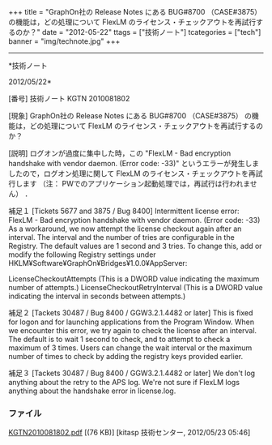 ﻿+++
title = "GraphOn社の Release Notes にある BUG#8700 （CASE#3875） の機能は，どの処理について FlexLM のライセンス・チェックアウトを再試行するのか？"
date = "2012-05-22"
ttags = ["技術ノート"]
tcategories = ["tech"]
banner = "img/technote.jpg"
+++

-----------------------------------------------------------------------------------------------------------------------------

*技術ノート

2012/05/22*


[番号]
技術ノート KGTN 2010081802

[現象]
GraphOn社の Release Notes にある BUG#8700 （CASE#3875）
の機能は，どの処理について FlexLM
のライセンス・チェックアウトを再試行するのか？

[説明]
ログオンが過度に集中した時，この "FlexLM - Bad encryption handshake with
vendor daemon. (Error code: -33)"
というエラーが発生しましたので，ログオン処理に関して FlexLM
のライセンス・チェックアウトを再試行します （注：
PWでのアプリケーション起動処理では，再試行は行われません） ．

補足１
[Tickets 5677 and 3875 / Bug 8400]
Intermittent license error: FlexLM - Bad encryption handshake with
vendor daemon. (Error code: -33)
As a workaround, we now attempt the license checkout again after an
interval. The interval and the number of tries are configurable in the
Registry. The default values are 1 second and 3 tries. To change this,
add or modify the following Registry settings under
HKLM¥Software¥GraphOn¥Bridges¥1.0.0¥AppServer:

LicenseCheckoutAttempts
(This is a DWORD value indicating the maximum number of attempts.)
LicenseCheckoutRetryInterval
(This is a DWORD value indicating the interval in seconds between
attempts.)

補足２
[Tackets 30487 / Bug 8400 / GGW3.2.1.4482 or later]
This is fixed for logon and for launching applications from the Program
Window. When we encounter this error, we try again to check the license
after an interval. The default is to wait 1 second to check, and to
attempt to check a maximum of 3 times. Users can change the wait
interval or the maximum number of times to check by adding the registry
keys provided earlier.

補足３
[Tackets 30487 / Bug 8400 / GGW3.2.1.4482 or later]
We don't log anything about the retry to the APS log. We're not sure
if FlexLM logs anything about the handshake error in license.log.


### ファイル

 
 


[KGTN2010081802.pdf](http://techreport.kitasp.net/attachments/download/273/KGTN2010081802.pdf)
 [(76 KB)] [kitasp 技術センター, 2012/05/23
05:46]


 


 

